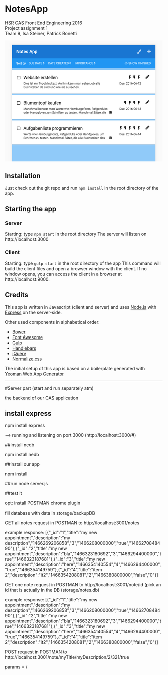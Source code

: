 # NotesApp
HSR CAS Front End Engineering 2016  
Project assignment 1  
Team 9, Isa Steiner, Patrick Bonetti  


![screenshot of the app](screenshot.png "screenshot of the app")


## Installation
Just check out the git repo and run `npm install` in the root directory of the app.

## Starting the app
### Server
Starting: type `npm start` in the root directory
The server will listen on http://localhost:3000

### Client
Starting: type `gulp start` in the root directory of the app
This command will build the client files and open a browser window with the client.
If no window opens, you can access the client in a browser at http://localhost:9000.


## Credits
This app is written in Javascript (client and server) and uses [Node.js](https://nodejs.org/) with
[Express](http://expressjs.com) on the server-side. 

Other used components in alphabetical order:
- [Bower](https://bower.io)
- [Font Awesome](http://fontawesome.io)
- [Gulp](http://gulpjs.com) 
- [Handlebars](http://handlebarsjs.com)
- [jQuery](https://jquery.com)
- [Normalize.css](https://necolas.github.io/normalize.css/)

The initial setup of this app is based on a boilerplate generated with [Yeoman Web App Generator](https://github.com/yeoman/generator-webapp#readme)

---

#Server part (start and run separately atm)

the backend of our CAS application

## install express

npm install express


--> running and listening on port 3000 (http://localhost:3000/#)

##install nedb

npm install nedb

##install our app

npm install

##run
node server.js

##test it

opt: install POSTMAN chrome plugin

fill database with data in storage/backupDB

GET all notes request in POSTMAN to http://localhost:3001/notes

example response: [{"_id":"1","title":"my new appointment","description":"my description","1466269206858","3","1466208000000","true","1466270848490"},{"_id":"2","title":"my new appointment","description":"bla","1466323180692","3","1466294400000","true","1466323187681"},{"_id":"3","title":"my new appointment","description":"here","1466354140554","4","1466294400000","true","1466354149759"},{"_id":"4","title":"item 2","description":"it2","1466354208081","2","1466380800000","false","0"}]

GET one note request in POSTMAN to http://localhost:3001/note/id (pick an id that is actually in the DB (storage/notes.db)

example response: [{"_id":"1","title":"my new appointment","description":"my description","1466269206858","3","1466208000000","true","1466270848490"},{"_id":"2","title":"my new appointment","description":"bla","1466323180692","3","1466294400000","true","1466323187681"},{"_id":"3","title":"my new appointment","description":"here","1466354140554","4","1466294400000","true","1466354149759"},{"_id":"4","title":"item 2","description":"it2","1466354208081","2","1466380800000","false","0"}]

POST request in POSTMAN to http://localhost:3001/note/myTitle/myDescription/2/321/true

params = /<title>/<description>/<priority>/<duedate>/<isdone>/

example response: [{"_id":"b7EDRTzFR6VggAc2"}]

POST request to update a note:

http://localhost:3001/note/update/YuVD5hiZPQ1VVlx9/myNewTitle2/myNewDescription2/2/321/true

example response: [{"_id": "z1mMKtBQuj6YEx6c","status": "OK"}]

--> set tasks on done via the update fuction

##todo

validate fields
enable crap queries
add the GET for a certain note
update an existing note
